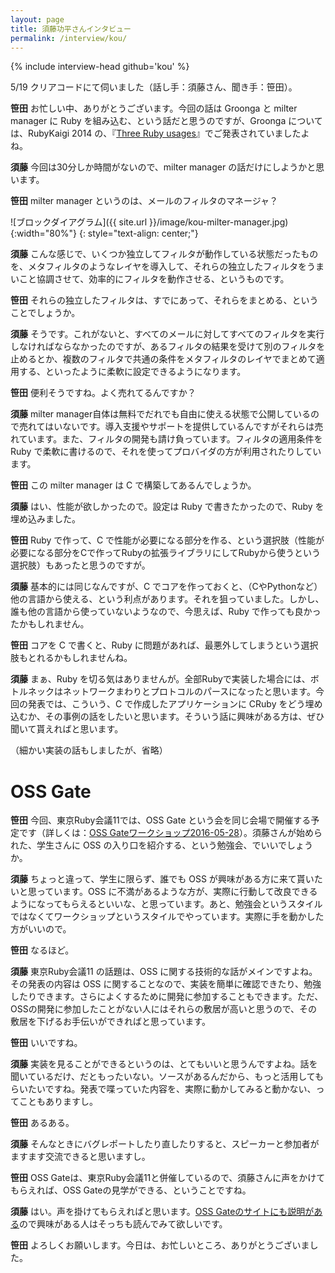 ```yaml
---
layout: page
title: 須藤功平さんインタビュー
permalink: /interview/kou/
---
```


{% include interview-head github='kou' %}

5/19 クリアコードにて伺いました（話し手：須藤さん、聞き手：笹田）。

__笹田__ お忙しい中、ありがとうございます。今回の話は Groonga と milter manager に Ruby を組み込む、という話だと思うのですが、Groonga については、RubyKaigi 2014 の、『[Three Ruby usages](http://slide.rabbit-shocker.org/authors/kou/rubykaigi-2014/)』でご発表されていましたよね。

__須藤__ 今回は30分しか時間がないので、milter manager の話だけにしようかと思います。

__笹田__ milter manager というのは、メールのフィルタのマネージャ？

![ブロックダイアグラム]({{ site.url }}/image/kou-milter-manager.jpg){:width="80%"}
{: style="text-align: center;"}

__須藤__ こんな感じで、いくつか独立してフィルタが動作している状態だったものを、メタフィルタのようなレイヤを導入して、それらの独立したフィルタをうまいこと協調させて、効率的にフィルタを動作させる、というものです。

__笹田__ それらの独立したフィルタは、すでにあって、それらをまとめる、ということでしょうか。

__須藤__ そうです。これがないと、すべてのメールに対してすべてのフィルタを実行しなければならなかったのですが、あるフィルタの結果を受けて別のフィルタを止めるとか、複数のフィルタで共通の条件をメタフィルタのレイヤでまとめて適用する、といったように柔軟に設定できるようになります。

__笹田__ 便利そうですね。よく売れてるんですか？

__須藤__ milter manager自体は無料でだれでも自由に使える状態で公開しているので売れてはいないです。導入支援やサポートを提供しているんですがそれらは売れています。また、フィルタの開発も請け負っています。フィルタの適用条件を Ruby で柔軟に書けるので、それを使ってプロバイダの方が利用されたりしています。

__笹田__ この milter manager は C で構築してあるんでしょうか。

__須藤__ はい、性能が欲しかったので。設定は Ruby で書きたかったので、Ruby を埋め込みました。

__笹田__ Ruby で作って、C で性能が必要になる部分を作る、という選択肢（性能が必要になる部分をCで作ってRubyの拡張ライブラリにしてRubyから使うという選択肢）もあったと思うのですが。

__須藤__ 基本的には同じなんですが、C でコアを作っておくと、（CやPythonなど）他の言語から使える、という利点があります。それを狙っていました。しかし、誰も他の言語から使っていないようなので、今思えば、Ruby で作っても良かったかもしれません。

__笹田__ コアを C で書くと、Ruby に問題があれば、最悪外してしまうという選択肢もとれるかもしれませんね。

__須藤__ まぁ、Ruby を切る気はありませんが。全部Rubyで実装した場合には、ボトルネックはネットワークまわりとプロトコルのパースになったと思います。今回の発表では、こういう、C で作成したアプリケーションに CRuby をどう埋め込むか、その事例の話をしたいと思います。そういう話に興味がある方は、ぜひ聞いて貰えればと思います。

（細かい実装の話もしましたが、省略）

# OSS Gate

__笹田__ 今回、東京Ruby会議11では、OSS Gate という会を同じ会場で開催する予定です（詳しくは：[OSS Gateワークショップ2016-05-28](https://oss-gate.doorkeeper.jp/events/38550)）。須藤さんが始められた、学生さんに OSS の入り口を紹介する、という勉強会、でいいでしょうか。

__須藤__ ちょっと違って、学生に限らず、誰でも OSS が興味がある方に来て貰いたいと思っています。OSS に不満があるような方が、実際に行動して改良できるようになってもらえるといいな、と思っています。あと、勉強会というスタイルではなくてワークショップというスタイルでやっています。実際に手を動かした方がいいので。

__笹田__ なるほど。

__須藤__ 東京Ruby会議11 の話題は、OSS に関する技術的な話がメインですよね。その発表の内容は OSS に関することなので、実装を簡単に確認できたり、勉強したりできます。さらによくするために開発に参加することもできます。ただ、OSSの開発に参加したことがない人にはそれらの敷居が高いと思うので、その敷居を下げるお手伝いができればと思っています。

__笹田__ いいですね。

__須藤__ 実装を見ることができるというのは、とてもいいと思うんですよね。話を聞いているだけ、だともったいない。ソースがあるんだから、もっと活用してもらいたいですね。発表で喋っていた内容を、実際に動かしてみると動かない、ってこともありますし。

__笹田__ あるある。

__須藤__ そんなときにバグレポートしたり直したりすると、スピーカーと参加者がますます交流できると思いますし。

__笹田__ OSS Gateは、東京Ruby会議11と併催しているので、須藤さんに声をかけてもらえれば、OSS Gateの見学ができる、ということですね。

__須藤__ はい。声を掛けてもらえればと思います。[OSS Gateのサイトにも説明がある](http://oss-gate.github.io/announce/update/2015/12/17/welcome-to-oss-gate.html)ので興味がある人はそっちも読んでみて欲しいです。

__笹田__ よろしくお願いします。今日は、お忙しいところ、ありがとうございました。
